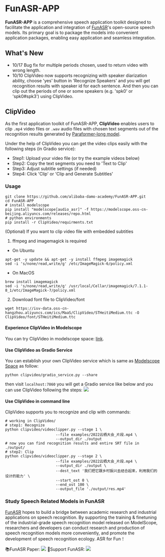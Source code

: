 # FunASR-APP

<strong>FunASR-APP</strong> is a comprehensive speech application toolkit designed to facilitate the application and integration of [FunASR](https://github.com/alibaba-damo-academy/FunASR)'s open-source speech models. Its primary goal is to package the models into convenient application packages, enabling easy application and seamless integration.

## What's New

- 10/17 Bug fix for multiple periods chosen, used to return video with wrong length.
- 10/10 ClipVideo now supports recognizing with speaker diarization ability, choose 'yes' button in 'Recognize Speakers' and you will get recognition results with speaker id for each sentence. And then you can clip out the periods of one or some speakers (e.g. 'spk0' or 'spk0#spk3') using ClipVideo.


## ClipVideo

As the first application toolkit of FunASR-APP, <strong>ClipVideo</strong> enables users to clip ```.mp4``` video files or ```.wav``` audio files with chosen text segments out of the recognition results generated by [Paraformer-long model](https://modelscope.cn/models/damo/speech_paraformer-large-vad-punc_asr_nat-zh-cn-16k-common-vocab8404-pytorch/summary).

Under the help of ClipVideo you can get the video clips easily with the following steps (in Gradio service):
- Step1: Upload your video file (or try the example videos below)
- Step2: Copy the text segments you need to 'Text to Clip'
- Step3: Adjust subtitle settings (if needed)
- Step4: Click 'Clip' or 'Clip and Generate Subtitles'

### Usage
```shell
git clone https://github.com/alibaba-damo-academy/FunASR-APP.git
cd FunASR-APP
# install modelscope
pip install "modelscope[audio_asr]" -f https://modelscope.oss-cn-beijing.aliyuncs.com/releases/repo.html
# python environments
pip install -r ClipVideo/requirments.txt
```
(Optional) If you want to clip video file with embedded subtitles

1. ffmpeg and imagemagick is required

- On Ubuntu
```shell
apt-get -y update && apt-get -y install ffmpeg imagemagick
sed -i 's/none/read,write/g' /etc/ImageMagick-6/policy.xml
```
- On MacOS
```shell
brew install imagemagick
sed -i 's/none/read,write/g' /usr/local/Cellar/imagemagick/7.1.1-8_1/etc/ImageMagick-7/policy.xml 
```
2. Download font file to ClipVideo/font

```shell
wget https://isv-data.oss-cn-hangzhou.aliyuncs.com/ics/MaaS/ClipVideo/STHeitiMedium.ttc -O ClipVideo/font/STHeitiMedium.ttc
```

#### Experience ClipVideo in Modelscope
You can try ClipVideo in modelscope space: [link](https://modelscope.cn/studios/damo/funasr_app_clipvideo/summary).

#### Use ClipVideo as Gradio Service
You can establish your own ClipVideo service which is same as [Modelscope Space](https://modelscope.cn/studios/damo/funasr_app_clipvideo/summary) as follow:
```shell
python clipvideo/gradio_service.py --share
```
then visit ```localhost:7860``` you will get a Gradio service like below and you can use ClipVideo following the steps:
<img src="ClipVideo/docs/images/show2.0.png"/>

#### Use ClipVideo in command line
ClipVideo supports you to recognize and clip with commands:
```shell
# working in ClipVideo/
# step1: Recognize
python clipvideo/videoclipper.py --stage 1 \
                       --file examples/2022云栖大会_片段.mp4 \
                       --output_dir ./output
# now you can find recognition results and entire SRT file in ./output/
# step2: Clip
python clipvideo/videoclipper.py --stage 2 \
                       --file examples/2022云栖大会_片段.mp4 \
                       --output_dir ./output \
                       --dest_text '我们把它跟乡村振兴去结合起来，利用我们的设计的能力' \
                       --start_ost 0 \
                       --end_ost 100 \
                       --output_file './output/res.mp4'
```

### Study Speech Related Models in FunASR

[FunASR](https://github.com/alibaba-damo-academy/FunASR) hopes to build a bridge between academic research and industrial applications on speech recognition. By supporting the training & finetuning of the industrial-grade speech recognition model released on ModelScope, researchers and developers can conduct research and production of speech recognition models more conveniently, and promote the development of speech recognition ecology. ASR for Fun！

📚FunASR Paper: <a href="https://arxiv.org/abs/2305.11013"><img src="https://img.shields.io/badge/Arxiv-2305.11013-orange"></a> 
🌟Support FunASR: <a href='https://github.com/alibaba-damo-academy/FunASR/stargazers'><img src='https://img.shields.io/github/stars/alibaba-damo-academy/FunASR.svg?style=social'></a>
